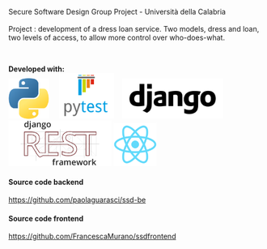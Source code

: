 Secure Software Design Group Project - Università della Calabria 
<br><br>
Project : development of a dress loan service. Two models, dress and loan, two levels of access, to allow more control over who-does-what.

<br>

**Developed with:** <br>
<img src="https://github.com/giadagabriele/SSD-TUI/blob/main/README/python.png" height="80px"/> &nbsp;&nbsp;&nbsp; <img src="https://github.com/giadagabriele/SSD-TUI/blob/main/README/pytest.png" height="90px"/> &nbsp;&nbsp; <img src="https://github.com/giadagabriele/SSD-TUI/blob/main/README/django.png" height="80px"/> <img src="https://github.com/giadagabriele/SSD-TUI/blob/main/README/django-rest.png" height="90px"/> <img src="https://github.com/giadagabriele/SSD-TUI/blob/main/README/react.png" height="85px"/> 

#### Source code backend
https://github.com/paolaguarasci/ssd-be


#### Source code frontend
https://github.com/FrancescaMurano/ssdfrontend
